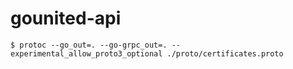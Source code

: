 # gounited-api

```
$ protoc --go_out=. --go-grpc_out=. --experimental_allow_proto3_optional ./proto/certificates.proto
```